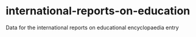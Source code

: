 # international-reports-on-education
Data for the international reports on educational encyclopaedia entry

